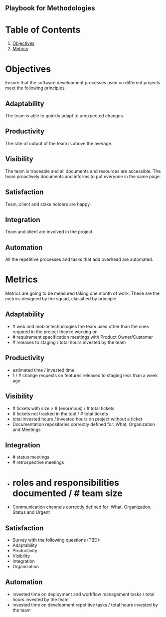 ## Playbook for Methodologies

# Table of Contents

1. [Objectives](#objectives)
2. [Metrics](#metrics)

# Objectives

Ensure that the software development processes used on different projects meet the following principles.

## Adaptability
The team is able to quickly adapt to unexpected changes.

## Productivity
The rate of output of the team is above the average.

## Visibility
The team is traceable and all documents and resources are accessible. The team proactively documents and informs to put everyone in the same page.

## Satisfaction
Team, client and stake holders are happy.

## Integration
Team and client are involved in the project.

## Automation
All the repetitive processes and tasks that add overhead are automated.

# Metrics

Metrics are going to be measured taking one month of work. These are the metrics designed by the squad, classified by principle.

## Adaptability
* \# web and mobile technologies the team used other than the ones required in the project they’re working on
* \# requirement specification meetings with Product Owner/Customer
* \# releases to staging / total hours invested by the team

## Productivity
* estimated time / invested time
* 1 / \# change requests on features released to staging less than a week ago

## Visibility
* \# tickets with size > 8 (enormous) / # total tickets
* \# tickets not tracked in the tool / # total tickets
* total invested hours / invested hours on project without a ticket
* Documentation repositories correctly defined for: What, Organization and Meetings

## Integration
* \# status meetings
* \# retrospective meetings
* # roles and responsibilities documented / # team size
* Communication channels correctly defined for: What, Organization, Status and Urgent

## Satisfaction
* Survey with the following questions (TBD):
 * Adaptability
 * Productivity
 * Visibility
 * Integration
 * Organization

## Automation
 * invested time on deployment and workflow management tasks / total hours invested by the team
 * invested time on development repetitive tasks / total hours invested by the team
